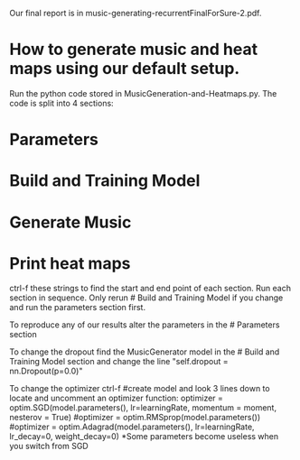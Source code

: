Our final report is in music-generating-recurrentFinalForSure-2.pdf.

# How to generate music and heat maps using our default setup.
Run the python code stored in MusicGeneration-and-Heatmaps.py.
The code is split into 4 sections:
# Parameters
# Build and Training Model
# Generate Music
# Print heat maps
ctrl-f these strings to find the start and end point of each section.
Run each section in sequence. Only rerun # Build and Training Model if you
change and run the parameters section first.

To reproduce any of our results alter the parameters in the # Parameters section

To change the dropout find the MusicGenerator model in the # Build and Training Model
section and change the line "self.dropout = nn.Dropout(p=0.0)"

To change the optimizer ctrl-f #create model and look 3 lines down to locate and uncomment an optimizer function:
optimizer = optim.SGD(model.parameters(), lr=learningRate, momentum = moment, nesterov = True)
#optimizer = optim.RMSprop(model.parameters())
#optimizer = optim.Adagrad(model.parameters(), lr=learningRate, lr_decay=0, weight_decay=0)
*Some parameters become useless when you switch from SGD
